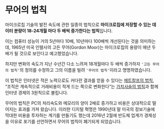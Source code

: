 # **무어의 법칙**
마이크로칩 기술의 발전 속도에 관한 일종의 법칙으로 **마이크로칩에 저장할 수 있는 데이터 분량이 18-24개월 마다 두 배씩 증가한다는 법칙**입니다. 

이는 컴퓨터 성능이 거의 5년마다 10배, 10년마다 100배씩 개선된다는 것을 의미하는데, 1965년 미국 인텔사의 고든 무어(Gordon Moor)는 마이크로칩의 용량이 매년 두 배가 될 것으로 보인다고 예고했었습니다. 

하지만 변화의 속도가 지난 수년간 다소 느려져 18개월마다 두 배씩 증가하자 `'고든 무어의 법칙'`의 정의를 수정하고 그의 이름을 빌려 `'무어의 법칙'`이라고 명명하였습니다. 

이 법칙은 인터넷은 적은 노력으로도 커다란 결과를 얻을 수 있다는 [메트칼프의 법칙](), “조직은 계속적으로 거래비용이 적게 드는 쪽으로 변화한다”는 [가치사슬의 법칙]()과 함께 인터넷 경제의 3원칙으로 불립니다. 

무어의 법칙은 PC의 처리속도와 메모리의 양이 2배로 증가하고 비용은 상대적으로 떨어지는 효과를 가져 왔습니다. 이러한 디지털 혁명은 1990년대 말 미국의 정보기술에 막대한 비용을 투자하는 계기를 만들기도 했는데 2016년 2월에 반도체 업계가 경제성을 이유로 포기를 선언하면서 무어의 법칙이 폐기되게 되었습니다. 